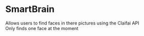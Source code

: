 # SmartBrain
Allows users to find faces in there pictures using the Claifai API <br>
Only finds one face at the moment
